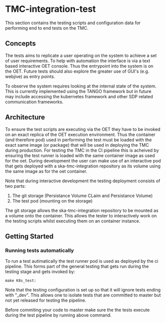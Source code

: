 # TMC-integration-test

This section contains the testing scripts and configuration data for performing end to end tests on the TMC.

## Concepts 

The tests aims to replicate a user operating on the system to achieve a set of user requirements. To help with automation the interface is via a text based interactive OET console. Thus the entrypoint into the system is on the OET. Future tests should also explore the greater use of GUI's (e.g. webjive) as entry points.

To observe the system requires looking at the internal state of the system. This is currently implemented using the TANGO framework but in future may include accessing the kubernetes framework and other SDP related communication frameworks.

## Architecture

To ensure the test scripts are executing via the OET they have to be invoked on an exact replica of the OET execution environment. Thus the container (and therefore pod) used in performing the test must be loaded with the exact same image (or package) that will be used in deploying the TMC during production. For testing the TMC in the CI pipeline this is acheived by ensuring the test runner is loaded with the same container image as used for the oet. During development the user can make use of an interactive pod that gets deployed with a ska-tmc-integration repository as its volume using the same image as for the oet container.

Note that during interactive development the testing deployment consists of two parts:

1. The git storage (Persistance Volume CLaim and Persistance Volume)
2. The test pod (mounting on the storage)

The git storage allows the ska-tmc-integration repository to be mounted as a volume onto the container. This allows the tester to interactively work on the testing scripts whilst executing them on an container instance.

## Getting Started

### Running tests automatically

To run a test autimatically the test runner pod is used as deployed by the ci pipeline. This forms part of the general testing that gets run during the testing stage and gets invoked by:

```shell
make K8s_test:
```
Note that the testing configuration is set up so that it will ignore tests ending with "_dev". This allows one to isolate tests that are committed to master but not yet released for testing the pipeline.

Before commiting your code to master make sure the the tests execute during the test pipeline by running above command.
